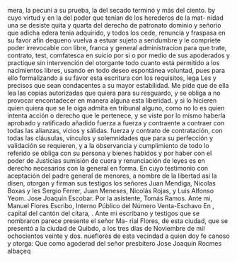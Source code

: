 mera, la pecuni a su prueba, la del secado terminó y más del ciento. by
cuyo virtud y en la del poder que tenían de los herederos de la mat- nidad una se desiste quita y quarta del derecho de patronato dominio y señorío que adicha edera tenia adquirido, y todos los
cede, renuncia y fraspasa en su favor afin dequeno vuelva a estuar sujeto a seridumbre y le compriete poder irrevocable con libre, franca y general administracion para que trate, contrato, test, comfatesca en suicio por si o por medio de sus apoderados y practique
sin intervención del otorgante todo cuanto está permitido a los nacimientos libres, usando en todo deseo espontánea voluntad, pues para ello formalizando a su favor esta escritura con los requisitos, lega
Les y precisos que sean condacentes a su mayor estabilidad. Me pide que de ella lea las copias autorizadas que quiera para su resguardo, y se obliga a no provocar encontadecer en manera alguna esta liberidad.
y si lo hicieren quien quiera que se le oiga admita en tribunal alguno, como no lo es quien intenta acción o derecho que le pertenece, y se viste por lo mismo haberla aprobado y ratificado añadido fuerza a fuerza y contraente a contraer con todas las alianzas, vicios y sálidas.
fuerza y contrato de contratación, con todas las cláusulas, vínculos y solemnidades que para su perfección y validación se requieren, y a la observancia y cumplimiento de todo lo referido se obliga con su persona y bienes habidos y por haber con el poder de Justicias sumisión de
cuera y renunciación de leyes es en derecho necesarios con la general
en forma. En cuyo testimonio con aceptación del padre general
de menores, a nombre de la libertad así la disen, otorgan y firman
sus testigos los señores Juan Mendiga, Nicolas Boxas y les
Sergio Ferrer, Juan Meneses, Nicolás Rojas, y Luis Alfonso Yeom. Jose Joaquín Escobar. Por la asistente, Tomás Ramos.
Ante mi, Manuel Flores
Escribo, Interno Público del Número
Venta-Eschavo
En , capital del cantón del cítara, . Ante mi escribano y testigos que se nombraron parece presente el señor Ma- rial Flores, de esta ciudad, que se presentó a la ciudad de Quibdo, a los tres días de Noviembre de mil ochocientos veinte y dos.
nueflorés de esta vecindad a quien doy fe canoso y otorga: Que
como agoderad del señor presbítero Jose Joaquín Rocmes albaçeq